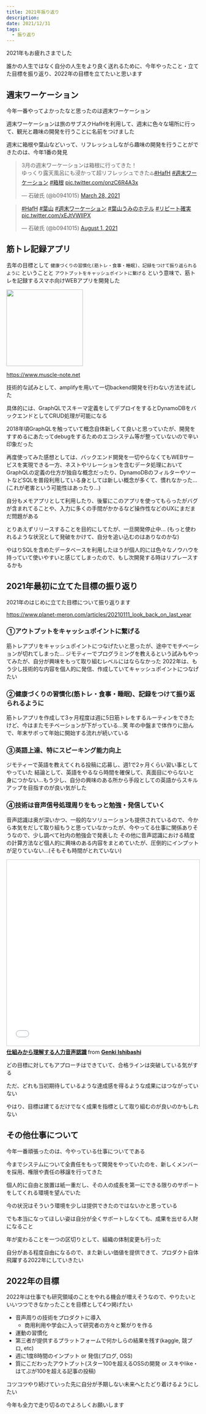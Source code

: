 ```yaml
---
title: 2021年振り返り
description:
date: 2021/12/31
tags:
  - 振り返り
---
```


2021年もお疲れさまでした

誰かの人生ではなく自分の人生をより良く送れるために、今年やったこと・立てた目標を振り返り、2022年の目標を立てたいと思います

## 週末ワーケーション

今年一番やってよかったなと思ったのは週末ワーケーション

週末ワーケーションは旅のサブスクHafHを利用して、週末に色々な場所に行って、観光と趣味の開発を行うことに名前をつけました

週末に箱根や葉山などいって、リフレッシュしながら趣味の開発を行うことができたのは、今年1番の発見

<blockquote class="twitter-tweet"><p lang="ja" dir="ltr">3月の週末ワーケーションは箱根に行ってきた！<br>ゆっくり露天風呂にも浸かって超リフレッシュできた♨️<a href="https://twitter.com/hashtag/HafH?src=hash&amp;ref_src=twsrc%5Etfw">#HafH</a> <a href="https://twitter.com/hashtag/%E9%80%B1%E6%9C%AB%E3%83%AF%E3%83%BC%E3%82%B1%E3%83%BC%E3%82%B7%E3%83%A7%E3%83%B3?src=hash&amp;ref_src=twsrc%5Etfw">#週末ワーケーション</a> <a href="https://twitter.com/hashtag/%E7%AE%B1%E6%A0%B9?src=hash&amp;ref_src=twsrc%5Etfw">#箱根</a> <a href="https://t.co/onzC6R4A3x">pic.twitter.com/onzC6R4A3x</a></p>&mdash; 石破氏 (@b0941015) <a href="https://twitter.com/b0941015/status/1376043564354789381?ref_src=twsrc%5Etfw">March 28, 2021</a></blockquote> <script async src="https://platform.twitter.com/widgets.js" charset="utf-8"></script>

<blockquote class="twitter-tweet"><p lang="ja" dir="ltr"><a href="https://twitter.com/hashtag/HafH?src=hash&amp;ref_src=twsrc%5Etfw">#HafH</a> <a href="https://twitter.com/hashtag/%E8%91%89%E5%B1%B1?src=hash&amp;ref_src=twsrc%5Etfw">#葉山</a> <a href="https://twitter.com/hashtag/%E9%80%B1%E6%9C%AB%E3%83%AF%E3%83%BC%E3%82%B1%E3%83%BC%E3%82%B7%E3%83%A7%E3%83%B3?src=hash&amp;ref_src=twsrc%5Etfw">#週末ワーケーション</a> <a href="https://twitter.com/hashtag/%E8%91%89%E5%B1%B1%E3%81%86%E3%81%BF%E3%81%AE%E3%83%9B%E3%83%86%E3%83%AB?src=hash&amp;ref_src=twsrc%5Etfw">#葉山うみのホテル</a> <a href="https://twitter.com/hashtag/%E3%83%AA%E3%83%94%E3%83%BC%E3%83%88%E7%A2%BA%E5%AE%9F?src=hash&amp;ref_src=twsrc%5Etfw">#リピート確実</a> <a href="https://t.co/xEJtVWIIPX">pic.twitter.com/xEJtVWIIPX</a></p>&mdash; 石破氏 (@b0941015) <a href="https://twitter.com/b0941015/status/1421831699726409728?ref_src=twsrc%5Etfw">August 1, 2021</a></blockquote> <script async src="https://platform.twitter.com/widgets.js" charset="utf-8"></script>

## 筋トレ記録アプリ

去年の目標として `健康づくりの習慣化(筋トレ・食事・睡眠)、記録をつけて振り返られるように` ということと `アウトプットをキャッシュポイントに繋げる` という意味で、筋トレを記録するスマホ向けWEBアプリを開発した

<img src="/images/muscle-note-screenshot.png" width="200px">

https://www.muscle-note.net

技術的な試みとして、amplifyを用いて一切backend開発を行わない方法を試した

具体的には、GraphQLでスキーマ定義をしてデプロイをするとDynamoDBをバックエンドとしてCRUD処理が可能になる

2018年頃GraphQLを触っていて概念自体新しくて良いと思っていたが、開発をすすめるにあたってdebugをするためのエコシステム等が整っていないので辛い印象だった

再度使ってみた感想としては、バックエンド開発を一切やらなくてもWEBサービスを実現できる一方、ネストやリレーションを含むデータ処理においてGraphQLの定義の仕方が独自な概念だったり、DynamoDBのフィルターやソートなどSQLを普段利用している身としては新しい概念が多くて、慣れなかった...
(これが老害という可能性はあったり...)

自分もメモアプリとして利用したり、後輩にこのアプリを使ってもらったがバグが含まれてることや、入力に多くの手間がかかるなど操作性などのUXにまだまだ問題がある

とりあえずリリースすることを目的にしてたが、一旦開発停止中...
(もっと使われるような状況として発破をかけて、自分を追い込むのはありなのかな)

やはりSQLを含めたデータベースを利用したほうが個人的には色々なノウハウを持っていて使いやすいと感じてしまったので、もし次開発する時はリプレースするかも

## 2021年最初に立てた目標の振り返り

2021年のはじめに立てた目標について振り返ります

https://www.planet-meron.com/articles/20210111_look_back_on_last_year

### ①アウトプットをキャッシュポイントに繋げる

筋トレアプリをキャッシュポイントにつなげたいと思ったが、途中でモチベーションが切れてしまった...
ジモティーでプログラミングを教えるという試みもやってみたが、自分が興味をもって取り組むレベルにはならなかった
2022年は、もう少し技術的な内容を個人的に発信、作成していてキャッシュポイントにつなげたい

### ②健康づくりの習慣化(筋トレ・食事・睡眠)、記録をつけて振り返られるように

筋トレアプリを作成して3ヶ月程度は週に5日筋トレをするルーティンをできたけど、今はまたモチベーションが下がっている...笑
年の中盤まで体作りに励んで、年末サボって年始に開始する流れが続いている

### ③英語上達、特にスピーキング能力向上

ジモティーで英語を教えてくれる投稿に応募し、週1で2ヶ月くらい習い事としてやっていた
結論として、英語をやるなら時間を確保して、真面目にやらないと身につかない...もう少し、自分の興味のある所から手段としての英語からスキルアップを目指すのが良い気がした

### ④技術は音声信号処理周りをもっと勉強・発信していく

音声認識は奥が深いかつ、一般的なソリューションも提供されているので、今から本気をだして取り組もうと思っていなかったが、今やってる仕事に関係ありそうなので、少し調べて社内の勉強会で発表した
その他に音声認識における精度の計算方法など個人的に興味のある内容をまとめていたが、圧倒的にインプットが足りていない...(そもそも時間がとれていない)

<iframe src="//www.slideshare.net/slideshow/embed_code/key/4yH2wrfIbDvt6k" width="595" height="485" frameborder="0" marginwidth="0" marginheight="0" scrolling="no" style="border:1px solid #CCC; border-width:1px; margin-bottom:5px; max-width: 100%;" allowfullscreen> </iframe> <div style="margin-bottom:5px"> <strong> <a href="//www.slideshare.net/genkiishibashi3/20210903-250121299" title="仕組みから理解する人力音声認識" target="_blank">仕組みから理解する人力音声認識</a> </strong> from <strong><a href="https://www.slideshare.net/genkiishibashi3" target="_blank">Genki Ishibashi</a></strong> </div>

どの目標に対してもアプローチはできていて、合格ラインは突破している気がする

ただ、どれも当初期待しているような達成感を得るような成果にはつながっていない

やはり、目標は建てるだけでなく成果を指標として取り組むのが良いのかもしれない

## その他仕事について

今年一番頑張ったのは、今やっている仕事についてである

今までシステムについて全責任をもって開発をやっていたのを、新しくメンバーを採用、権限や責任の移譲を行ってきた

個人的に自由と放置は紙一重だし、その人の成長を第一にできる限りのサポートをしてくれる環境を望んでいた

今の状況はそういう環境を少しは提供できたのではないかと思っている

でも本当になってほしい姿は自分が全くサポートしなくても、成果を出せる人財になること

年が変わることを一つの区切りとして、組織の体制変更も行った

自分がある程度自由になるので、また新しい価値を提供できて、プロダクト自体飛躍する2022年にしていきたい

## 2022年の目標

2022年は仕事でも研究領域のことをやれる機会が増えそうなので、やりたいといいつつできなかったことを目標として4つ掲げたい

- 音声周りの技術をプロダクトに導入
  - 商用利用や学会に入って研究者の方々と繋がりを作る
- 運動の習慣化
- 第三者が提供するプラットフォームで何かしらの結果を残す(kaggle, 競プロ, etc)
- 週に1度8時間のインプット or 発信(ブログ, OSS)
- 質にこだわったアウトプット(スター100を超えるOSSの開発 or スキやlike・はてぶが100を超える記事の投稿)

コツコツやり続けていった先に自分が予期しない未来へとたどり着けるようにしたい

今年も全力で走り切るのでよろしくお願いします
